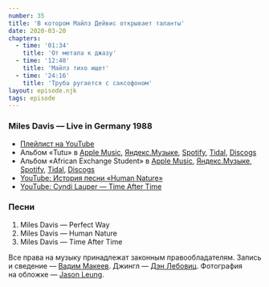 ```yaml
---
number: 35
title: 'В котором Майлз Дейвис открывает таланты'
date: 2020-03-20
chapters:
  - time: '01:34'
    title: 'От метала к джазу'
  - time: '12:48'
    title: 'Майлз тихо ищет'
  - time: '24:16'
    title: 'Труба ругается с саксофоном'
layout: episode.njk
tags: episode
---
```


### Miles Davis — Live in Germany 1988

- [Плейлист на YouTube](https://www.youtube.com/playlist?list=PLOJ0PP3JfVh6lQmq4P3vl27VjGgUyUBZn)
- Альбом «Tutu» в
  [Apple Music](https://music.apple.com/album/828544687),
  [Яндекс.Музыке](https://music.yandex.ru/album/220719),
  [Spotify](https://open.spotify.com/album/0toDuabaPv8Pa2KGI88eB7),
  [Tidal](https://tidal.com/browse/album/68713195),
  [Discogs](https://www.discogs.com/master/63355)
- Альбом «African Exchange Student» в
  [Apple Music](https://music.apple.com/album/40582477),
  [Яндекс.Музыке](https://music.yandex.ru/album/11535),
  [Spotify](https://open.spotify.com/album/2w3I2JR1A9YGx8bqtY9UKK),
  [Tidal](https://tidal.com/browse/album/259934),
  [Discogs](https://www.discogs.com/master/418898)
- [YouTube: История песни «Human Nature»](https://youtu.be/ITQPxZKm9dY)
- [YouTube: Cyndi Lauper — Time After Time](https://youtu.be/4G7SEL4zwy8)

### Песни

1. Miles Davis — Perfect Way
2. Miles Davis — Human Nature
3. Miles Davis — Time After Time

Все права на музыку принадлежат законным правообладателям.
Запись и сведение — [Вадим Макеев](https://twitter.com/pepelsbey).
Джингл — [Дэн Лебовиц](https://www.youtube.com/channel/UC38A5qHrlc_Zgua7vL4b96w).
Фотография на обложке — [Jason Leung](https://unsplash.com/photos/nBy2abg-6UM).
